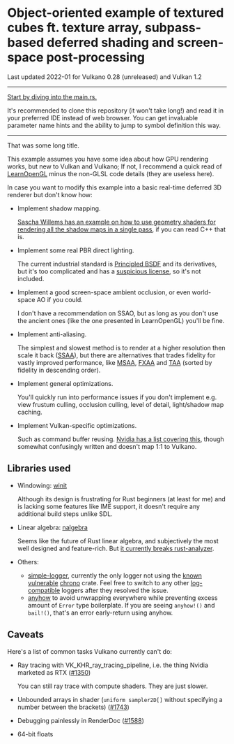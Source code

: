 # Object-oriented example of textured cubes ft. texture array, subpass-based deferred shading and screen-space post-processing

Last updated 2022-01 for Vulkano 0.28 (unreleased) and Vulkan 1.2

---

[Start by diving into the main.rs.](main.rs)

It's recommended to clone this repository (it won't take long!) and read it in your preferred IDE instead of web browser. You can get invaluable parameter name hints and the ability to jump to symbol definition this way.

---

That was some long title.

This example assumes you have some idea about how GPU rendering works, but new to Vulkan and Vulkano; If not, I recommend a quick read of [LearnOpenGL](https://learnopengl.com/) minus the non-GLSL code details (they are useless here).

In case you want to modify this example into a basic real-time deferred 3D renderer but don't know how:

- Implement shadow mapping.

  [Sascha Willems has an example on how to use geometry shaders for rendering all the shadow maps in a single pass](https://github.com/SaschaWillems/Vulkan/blob/master/examples/deferredshadows/deferredshadows.cpp), if you can read C++ that is.

- Implement some real PBR direct lighting.

  The current industrial standard is [Principled BSDF](https://github.com/wdas/brdf/blob/main/src/brdfs/disney.brdf) and its derivatives, but it's too complicated and has a [suspicious license](https://lists.opensource.org/pipermail/license-discuss_lists.opensource.org/2021-February/021896.html), so it's not included.

- Implement a good screen-space ambient occlusion, or even world-space AO if you could.

  I don't have a recommendation on SSAO, but as long as you don't use the ancient ones (like the one presented in LearnOpenGL) you'll be fine.

- Implement anti-aliasing.

  The simplest and slowest method is to render at a higher resolution then scale it back ([SSAA](https://en.wikipedia.org/wiki/Supersampling)), but there are alternatives that trades fidelity for vastly improved performance, like [MSAA](https://docs.nvidia.com/gameworks/content/gameworkslibrary/graphicssamples/d3d_samples/antialiaseddeferredrendering.htm), [FXAA](https://en.wikipedia.org/wiki/Fast_approximate_anti-aliasing) and [TAA](https://en.wikipedia.org/wiki/Temporal_anti-aliasing) (sorted by fidelity in descending order).

- Implement general optimizations.

  You'll quickly run into performance issues if you don't implement e.g. view frustum culling, occlusion culling, level of detail, light/shadow map caching.

- Implement Vulkan-specific optimizations.

  Such as command buffer reusing. [Nvidia has a list covering this](https://developer.nvidia.com/blog/vulkan-dos-donts/), though somewhat confusingly written and doesn't map 1:1 to Vulkano.

## Libraries used

- Windowing: [winit](https://github.com/rust-windowing/winit)

  Although its design is frustrating for Rust beginners (at least for me) and is lacking some features like IME support, it doesn't require any additional build steps unlike SDL.

- Linear algebra: [nalgebra](https://nalgebra.org)

  Seems like the future of Rust linear algebra, and subjectively the most well designed and feature-rich. But [it currently breaks rust-analyzer](https://github.com/rust-analyzer/rust-analyzer/issues/8654).

- Others:
  - [simple-logger](https://github.com/borntyping/rust-simple_logger),
    currently the only logger not using the [known](https://www.reddit.com/r/rust/comments/qamgyh/is_the_chrono_crate_unmaintained) [vulnerable](https://github.com/chronotope/chrono/issues/602) [chrono](https://github.com/chronotope/chrono) crate. Feel free to switch to any other [log-compatible](https://github.com/rust-lang/log) loggers after they resolved the issue.
  - [anyhow](https://github.com/dtolnay/anyhow) to avoid unwrapping everywhere while preventing excess amount of `Error` type boilerplate. If you are seeing `anyhow!()` and `bail!()`, that's an error early-return using anyhow.

## Caveats

Here's a list of common tasks Vulkano currently can't do:

- Ray tracing with VK_KHR_ray_tracing_pipeline, i.e. the thing Nvidia marketed as RTX ([#1350](https://github.com/vulkano-rs/vulkano/pull/1350))

  You can still ray trace with compute shaders. They are just slower.

- Unbounded arrays in shader (`uniform sampler2D[]` without specifying a number between the brackets) ([#1743](https://github.com/vulkano-rs/vulkano/pull/1743))

- Debugging painlessly in RenderDoc ([#1588](https://github.com/vulkano-rs/vulkano/pull/1588))

- 64-bit floats

